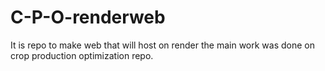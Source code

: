 # C-P-O-renderweb

It is repo to make web that will host on render the main work was done on crop production optimization repo.